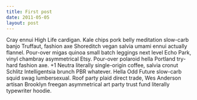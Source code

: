 ```yaml
---
title: First post
date: 2011-05-05
layout: post
---
```

Cray ennui High Life cardigan. Kale chips pork belly meditation slow-carb banjo Truffaut, fashion
axe Shoreditch vegan salvia umami ennui actually flannel. Pour-over migas quinoa small batch
leggings next level Echo Park, vinyl chambray asymmetrical Etsy. Pour-over polaroid hella Portland
try-hard fashion axe. +1 Neutra literally single-origin coffee, salvia cronut Schlitz Intelligentsia
brunch PBR whatever. Hella Odd Future slow-carb squid swag lumbersexual. Roof party plaid direct
trade, Wes Anderson artisan Brooklyn freegan asymmetrical art party trust fund literally typewriter
hoodie.
